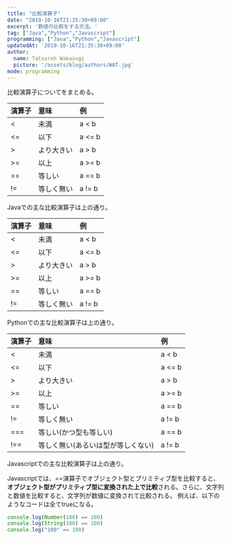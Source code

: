 ```yaml
---
title: "比較演算子"
date: "2019-10-16T21:35:30+09:00"
excerpt: '数値の比較をする方法。'
tag: ["Java","Python","Javascript"]
programming: ["Java","Python","Javascript"]
updatedAt: '2019-10-16T21:35:30+09:00'
author:
  name: Tatsuroh Wakasugi
  picture: '/assets/blog/authors/WAT.jpg'
mode: programming
---
```



比較演算子についてをまとめる。


<div class="note_content_by_programming_language" id="note_content_Java">

|演算子|意味|例|
|:---|:---|:---|
| < |未満| a < b|
| <= |以下| a <= b|
| > |より大きい|a > b|
| >= |以上| a >= b |
| == |等しい| a == b |
| != |等しく無い| a != b |

Javaでの主な比較演算子は上の通り。

</div>
<div class="note_content_by_programming_language" id="note_content_Python">

|演算子|意味|例|
|:---|:---|:---|
| < |未満| a < b|
| <= |以下| a <= b|
| > |より大きい|a > b|
| >= |以上| a >= b |
| == |等しい| a == b |
| != |等しく無い| a != b |

Pythonでの主な比較演算子は上の通り。

</div>
<div class="note_content_by_programming_language" id="note_content_Javascript">

|演算子|意味|例|
|:---|:---|:---|
| < |未満| a < b|
| <= |以下| a <= b|
| > |より大きい|a > b|
| >= |以上| a >= b |
| == |等しい| a == b |
| != |等しく無い| a != b |
| === |等しい(かつ型も等しい) | a == b |
| !== |等しく無い(あるいは型が等しくない) | a != b |

Javascriptでの主な比較演算子は上の通り。

Javascriptでは、==演算子でオブジェクト型とプリミティブ型を比較すると、**オブジェクト型がプリミティブ型に変換された上で比較**される。さらに、文字列と数値を比較すると、文字列が数値に変換されて比較される。
例えば、以下のようなコードは全てtrueになる。

```javascript
console.log(Number(100) == 100)
console.log(String(100) == 100)
console.log("100" == 100)
```

</div>


